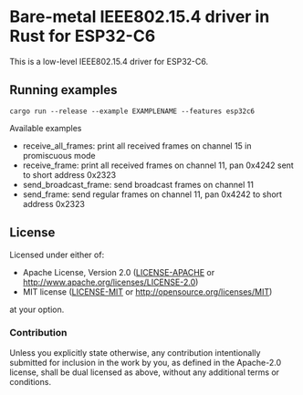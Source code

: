 # Bare-metal IEEE802.15.4 driver in Rust for ESP32-C6

This is a low-level IEEE802.15.4 driver for ESP32-C6.

## Running examples

`cargo run --release --example EXAMPLENAME --features esp32c6`

Available examples
- receive_all_frames: print all received frames on channel 15 in promiscuous mode
- receive_frame: print all received frames on channel 11, pan 0x4242 sent to short address 0x2323
- send_broadcast_frame: send broadcast frames on channel 11
- send_frame: send regular frames on channel 11, pan 0x4242 to short address 0x2323

## License

Licensed under either of:

- Apache License, Version 2.0 ([LICENSE-APACHE](LICENSE-APACHE) or http://www.apache.org/licenses/LICENSE-2.0)
- MIT license ([LICENSE-MIT](LICENSE-MIT) or http://opensource.org/licenses/MIT)

at your option.

### Contribution

Unless you explicitly state otherwise, any contribution intentionally submitted for inclusion in
the work by you, as defined in the Apache-2.0 license, shall be dual licensed as above, without
any additional terms or conditions.
